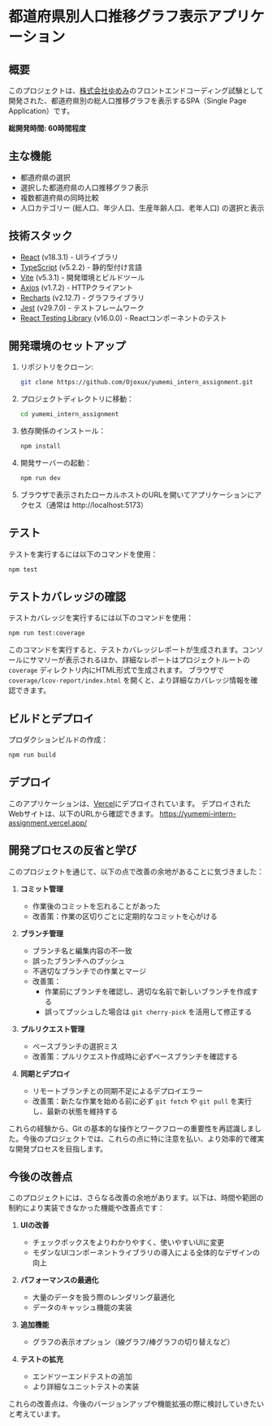 # 都道府県別人口推移グラフ表示アプリケーション

## 概要

このプロジェクトは、[株式会社ゆめみ](https://www.yumemi.co.jp/)のフロントエンドコーディング試験として開発された、都道府県別の総人口推移グラフを表示するSPA（Single Page Application）です。

**総開発時間: 60時間程度**

## 主な機能

- 都道府県の選択
- 選択した都道府県の人口推移グラフ表示
- 複数都道府県の同時比較
- 人口カテゴリー (総人口、年少人口、生産年齢人口、老年人口) の選択と表示

## 技術スタック

- [React](https://reactjs.org/) (v18.3.1) - UIライブラリ
- [TypeScript](https://www.typescriptlang.org/) (v5.2.2) - 静的型付け言語
- [Vite](https://vitejs.dev/) (v5.3.1) - 開発環境とビルドツール
- [Axios](https://axios-http.com/) (v1.7.2) - HTTPクライアント
- [Recharts](https://recharts.org/) (v2.12.7) - グラフライブラリ
- [Jest](https://jestjs.io/) (v29.7.0) - テストフレームワーク
- [React Testing Library](https://testing-library.com/docs/react-testing-library/intro/) (v16.0.0) - Reactコンポーネントのテスト

## 開発環境のセットアップ

1. リポジトリをクローン:
   ```bash
   git clone https://github.com/Ojoxux/yumemi_intern_assignment.git
   ```

2. プロジェクトディレクトリに移動：
   ```bash
   cd yumemi_intern_assignment
   ```

3. 依存関係のインストール：
   ```bash
   npm install
   ```

4. 開発サーバーの起動：
   ```bash
   npm run dev
   ```

5. ブラウザで表示されたローカルホストのURLを開いてアプリケーションにアクセス（通常は http://localhost:5173）

## テスト

テストを実行するには以下のコマンドを使用：

```bash
npm test
```

## テストカバレッジの確認

テストカバレッジを実行するには以下のコマンドを使用：

```bash
npm run test:coverage
```

このコマンドを実行すると、テストカバレッジレポートが生成されます。コンソールにサマリーが表示されるほか、詳細なレポートはプロジェクトルートの `coverage` ディレクトリ内にHTML形式で生成されます。
ブラウザで `coverage/lcov-report/index.html` を開くと、より詳細なカバレッジ情報を確認できます。

## ビルドとデプロイ

プロダクションビルドの作成：

```bash
npm run build
```

## デプロイ

このアプリケーションは、[Vercel](https://vercel.com/)にデプロイされています。
デプロイされたWebサイトは、以下のURLから確認できます。
<https://yumemi-intern-assignment.vercel.app/>

## 開発プロセスの反省と学び

このプロジェクトを通じて、以下の点で改善の余地があることに気づきました：

1. **コミット管理**
   - 作業後のコミットを忘れることがあった
   - 改善策：作業の区切りごとに定期的なコミットを心がける

2. **ブランチ管理**
   - ブランチ名と編集内容の不一致
   - 誤ったブランチへのプッシュ
   - 不適切なブランチでの作業とマージ
   - 改善策：
     - 作業前にブランチを確認し、適切な名前で新しいブランチを作成する
     - 誤ってプッシュした場合は `git cherry-pick` を活用して修正する

3. **プルリクエスト管理**
   - ベースブランチの選択ミス
   - 改善策：プルリクエスト作成時に必ずベースブランチを確認する

4. **同期とデプロイ**
   - リモートブランチとの同期不足によるデプロイエラー
   - 改善策：新たな作業を始める前に必ず `git fetch` や `git pull` を実行し、最新の状態を維持する

これらの経験から、Git の基本的な操作とワークフローの重要性を再認識しました。今後のプロジェクトでは、これらの点に特に注意を払い、より効率的で確実な開発プロセスを目指します。

## 今後の改善点

このプロジェクトには、さらなる改善の余地があります。以下は、時間や範囲の制約により実装できなかった機能や改善点です：

1. **UIの改善**
   - チェックボックスをよりわかりやすく、使いやすいUIに変更
   - モダンなUIコンポーネントライブラリの導入による全体的なデザインの向上

2. **パフォーマンスの最適化**
   - 大量のデータを扱う際のレンダリング最適化
   - データのキャッシュ機能の実装

3. **追加機能**
   - グラフの表示オプション（線グラフ/棒グラフの切り替えなど）

4. **テストの拡充**
   - エンドツーエンドテストの追加
   - より詳細なユニットテストの実装

これらの改善点は、今後のバージョンアップや機能拡張の際に検討していきたいと考えています。
